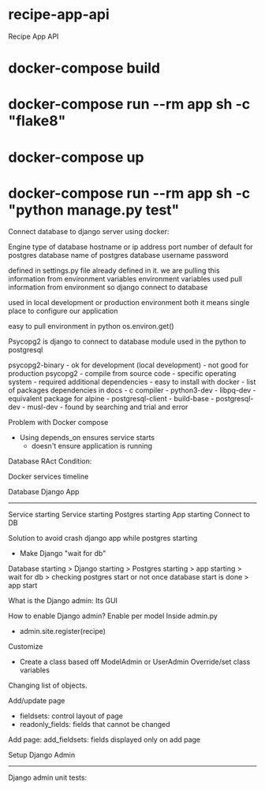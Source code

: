 # recipe-app-api
Recipe App API

# docker-compose build

# docker-compose run --rm app sh -c "flake8"

# docker-compose up

# docker-compose run --rm app sh -c "python manage.py test"

Connect database to django server using docker:

Engine type of database
hostname or ip address
port number of default for postgres
database name of postgres database
username
password


defined in settings.py file already defined in it.
we are pulling this information from environment variables
environment variables used pull information from environment
so django connect to database

used in local development or production environment both
it means single place to configure our application

easy to pull environment in python
    os.environ.get()

Psycopg2 is django to connect to database module used in the python to postgresql

psycopg2-binary
    - ok for development (local development)
    - not good for production
psycopg2
    - compile from source code
    - specific operating system
    - required additional dependencies
    - easy to install with docker
    - list of packages dependencies in docs
        - c compiler
        - python3-dev
        - libpq-dev
    - equivalent package for alpine
        - postgresql-client
        - build-base
        - postgresql-dev
        - musl-dev
    - found by searching and trial and error


Problem with Docker compose
- Using depends_on ensures service starts
    - doesn't ensure application is running

Database RAct Condition:

Docker services timeline

Database                  Django App
__________________________________________________
Service starting
                          Service starting
Postgres starting         App starting
                          Connect to DB

Solution to avoid crash django app while postgres starting
- Make Django "wait for db"

Database starting > Django starting > Postgres starting > app starting > wait for db > checking postgres start or not once database start is done > app start



What is the Django admin: Its GUI


How to enable Django admin?
Enable per model
Inside admin.py
 - admin.site.register(recipe)

Customize
- Create a class based off ModelAdmin or UserAdmin
Override/set class variables

Changing list of objects.

Add/update page
- fieldsets: control layout of page
- readonly_fields: fields that cannot be changed

Add page:
add_fieldsets: fields displayed only on add page

Setup Django Admin


----------------------------------------------------------------
Django admin unit tests:

















